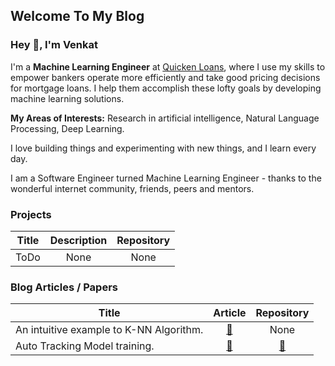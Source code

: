 ## Welcome To My Blog

### Hey 👋, I'm Venkat 

I'm a **Machine Learning Engineer** at [Quicken Loans](https://www.quickenloans.com/), where I use my skills to empower bankers operate more efficiently and take good pricing decisions for mortgage loans. 
I help them accomplish these lofty goals by developing machine learning solutions.

**My Areas of Interests:** Research in artificial intelligence, Natural Language Processing, Deep Learning.

I love building things and experimenting with new things, and I learn every day.

I am a Software Engineer turned Machine Learning Engineer - thanks to the wonderful internet community, friends, peers and mentors.

### Projects

| Title        | Description           | Repository  |
| ------------- |:-------------:| :-----:|
| ToDo | None | None


### Blog Articles / Papers

| Title        | Article           | Repository  |
| ------------- |:-------------:| :-----:|
| An intuitive example to K-NN Algorithm. | [🔗](https://medium.com/@venkykoll/machine-learning-nuggets-introduction-to-k-nn-algorithm-2bb6ddf3876b) | None
| Auto Tracking Model training.| [🔗](https://medium.com/mlearning-ai/a-pain-killer-for-managing-ml-lifecycle-part-1-70adb7c19c3a) | [🔗](https://github.com/venkatkollimarla/tf-keras-with-mlflow)


